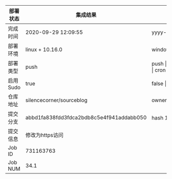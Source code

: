 部署状态 | 集成结果 | 参考值
---|---|---
完成时间 | 2020-09-29 12:09:55 | yyyy-mm-dd hh:mm:ss
部署环境 | linux + 10.16.0 | window \| linux + stable
部署类型 | push | push \| pull_request \| api \| cron
启用Sudo | true | false \| true
仓库地址 | silencecorner/sourceblog | owner_name/repo_name
提交分支 | abbd1fa838fdd3fdca2bdb8c5e4f941addabb050 | hash 16位
提交信息 | 修改为https访问 |
Job ID   | 731163763 |
Job NUM  | 34.1 |
